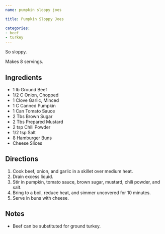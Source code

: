 ```yaml
---
name: pumpkin sloppy joes

title: Pumpkin Sloppy Joes

categories:
- beef
- turkey
---
```


So sloppy.

Makes 8 servings.

## Ingredients
- 1 lb Ground Beef
- 1/2 C Onion, Chopped
- 1 Clove Garlic, Minced
- 1 C Canned Pumpkin
- 1 Can Tomato Sauce
- 2 Tbs Brown Sugar
- 2 Tbs Prepared Mustard
- 2 tsp Chili Powder
- 1/2 tsp Salt
- 8 Hamburger Buns
- Cheese Slices

## Directions
1. Cook beef, onion, and garlic in a skillet over medium heat.
1. Drain excess liquid.
1. Stir in pumpkin, tomato sauce, brown sugar, mustard, chili powder, and salt.
1. Bring to a boil, reduce heat, and simmer uncovered for 10 minutes.
1. Serve in buns with cheese.

## Notes
- Beef can be substituted for ground turkey.
